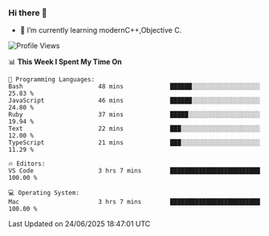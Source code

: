 ### Hi there 👋
- 🌱 I’m currently learning modernC++,Objective C.
<!--
**Asukaki7/Asukaki7** is a ✨ _special_ ✨ repository because its `README.md` (this file) appears on your GitHub profile.

Here are some ideas to get you started:

- 🔭 I’m currently working on ...
- 🌱 I’m currently learning ...
- 👯 I’m looking to collaborate on ...
- 🤔 I’m looking for help with ...
- 💬 Ask me about ...
- 📫 How to reach me: ...
- 😄 Pronouns: ...
- ⚡ Fun fact: ...
-->
<!--START_SECTION:waka-->
![Profile Views](http://img.shields.io/badge/Profile%20Views-1-blue)

📊 **This Week I Spent My Time On** 

```text
💬 Programming Languages: 
Bash                     48 mins             ██████░░░░░░░░░░░░░░░░░░░   25.83 % 
JavaScript               46 mins             ██████░░░░░░░░░░░░░░░░░░░   24.80 % 
Ruby                     37 mins             █████░░░░░░░░░░░░░░░░░░░░   19.94 % 
Text                     22 mins             ███░░░░░░░░░░░░░░░░░░░░░░   12.00 % 
TypeScript               21 mins             ███░░░░░░░░░░░░░░░░░░░░░░   11.29 % 

🔥 Editors: 
VS Code                  3 hrs 7 mins        █████████████████████████   100.00 % 

💻 Operating System: 
Mac                      3 hrs 7 mins        █████████████████████████   100.00 % 
```


 Last Updated on 24/06/2025 18:47:01 UTC
<!--END_SECTION:waka-->
